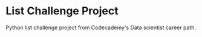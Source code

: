 # List Challenge Project
 Python list challenge project from Codecademy's Data scientist career path.
